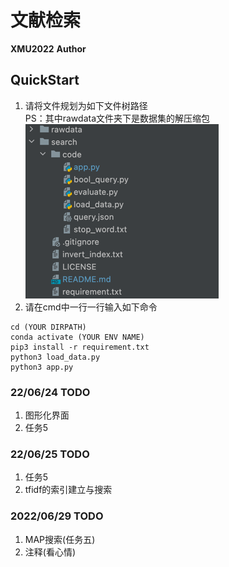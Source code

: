 # 文献检索
**XMU2022**
**Author**

## QuickStart
1. 请将文件规划为如下文件树路径  
PS：其中rawdata文件夹下是数据集的解压缩包
![img.png](images/img.png)
2. 请在cmd中一行一行输入如下命令
```shell
cd (YOUR DIRPATH)
conda activate (YOUR ENV NAME)
pip3 install -r requirement.txt
python3 load_data.py
python3 app.py
```

### 22/06/24 TODO 
1. 图形化界面
2. 任务5
### 22/06/25 TODO 
1. 任务5
2. tfidf的索引建立与搜索
### 2022/06/29 TODO
1. MAP搜索(任务五)
2. 注释(看心情)